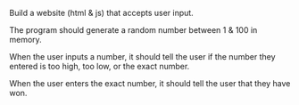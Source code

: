 Build a website (html & js) that accepts user input.

The program should generate a random number between 1 & 100 in memory.

When the user inputs a number, it should tell the user if the number they entered is too high, too low, or the exact number.

When the user enters the exact number, it should tell the user that they have won.
